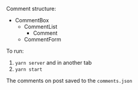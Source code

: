 Comment structure:

- CommentBox
  - CommentList
    - Comment
  - CommentForm

To run:

1. `yarn server`
   and in another tab
2. `yarn start`

The comments on post saved to the `comments.json`
